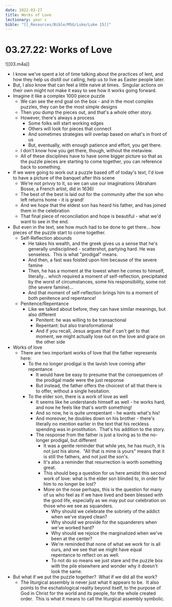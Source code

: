 ```yaml
---
date: 2022-03-27
title: Works of Love
lectionary: year c
bible: "[[_Resources/Bible/MSG/Luke/Luke 15]]"
---
```


# 03.27.22: Works of Love

![[03.m4a]]

* I know we've spent a lot of time talking about the practices of lent, and how they help us distill our calling, help us to live as Easter people later.
* But, I also know that can feel a little naive at times.  Singular actions on their own might not make it easy to see how it works going forward.
* Imagine it like a complex 1000 piece puzzle
	* We can see the end goal on the box - and in the most complex puzzles, they can be the most simple designs
	* Then you dump the pieces out, and that's a whole other story.
	* However, there's always a process
		* Some folks will start working edges
		* Others will look for pieces that connect
		* And sometimes strategies will overlap based on what's in front of us
		* But, eventually, with enough patience and effort, you get there.
	* I don't know how you get there, though, without the metaview. 
	* All of these disciplines have to have some bigger picture so that as the puzzle pieces are starting to come together, you can reference back to something.
* If we were going to work out a puzzle based off of today's text, I'd love to have a picture of the banquet after this scene
	* We're not privvy to it, so we can use our imaginations (Abraham Bosse, a French artist, did in 1636)
	* The best of the best is laid out for the community after the son who left returns home - it is grand!
	* And we hope that the eldest son has heard his father, and has joined them in the celebration
	* That final piece of reconciliation and hope is beautiful - what we'd want to see in the end.
* But even in the text, see how much had to be done to get there... how pieces of the puzzle start to come together.
	* Self-Reflection abounds
		* He takes his wealth, and the greek gives us a sense that he's generally undisciplined - scattershot, partying hard. He was senseless.  This is what "prodigal" means.
		* And then, a fast was foisted upon him because of the severe famine
		* Then, he has a moment at the lowest when he comes to himself, literally... which required a moment of self-reflection, precipitated by the worst of circumstances, some his responsibility, some not (the severe famine)...
		* And that moment of self-reflection brings him to a moment of both penitence and repentance!
	* Penitence/Repentance
		* Like we talked about before, they can have similar meanings, but also different
			* Penitent: he was willing to be transactional
			* Repentant: but also transformational
			* And if you recall, Jesus argues that if can't get to that moment, we might actually lose out on the love and grace on the other side
* Works of love
	* There are two important works of love that the father represents here:
		* To the no longer prodigal is the lavish love coming after repentance
			* It would have be easy to presume that the consequences of the prodigal made were the just response
			* But instead, the father offers the choicest of all that there is to offer, without a single hesitation.
		* To the elder son, there is a work of love as well
			* It seems like he understands himself as well - he works hard, and now he feels like that's worth something!
			* And so now, he is quite unrepentant - he wants what's his!
			* And moreover, he doubles down on his brother - there's literally no mention earlier in the text that his reckless spending was in prostitution.  That's his addition to the story.
			* The response from the father is just a loving as to the no-longer prodigal, but different
				* It was a gentle reminder that while yes, he has much, it is not just his alone.  "All that is mine is yours" means that it is still the fathers, and not just the son's.
				* It's also a reminder that resurrection is worth something great.
				* This should beg a question for us here amidst this second work of love: what is the elder son blinded to, in order for him to no longer be lost?
				* More on the nose perhaps, this is the question for many of us who feel as if we have lived and been blessed with the good life, especially as we may put our celebration on those who we see as squanders. 
					* Why should we celebrate the sobriety of the addict when we've stayed clean? 
					* Why should we provide for the squanderers when we've worked hard?
					* Why should we rejoice the marginalized when we've been at the center?
					* We're reminded that none of what we work for is all ours, and we see that we might have equal repentance to reflect on as well.
					* To not do so means we just stare and the puzzle box with the pile elsewhere and wonder why it doesn't look the same.
* But what if we put the puzzle together?  What if we did all the work?
	* The liturgical assembly is never just what it appears to be.  It also points to the eschatological reality beyond itself, to the purpose of God in Christ for the world and its people, for the whole created order.  This is what it means to call the liturgical assembly symbolic.
